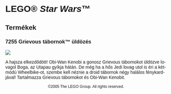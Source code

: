 <div lang="hu-HU" style="font-family: Helvetica, sans-serif;">
<main id="content" class="main-content" role="main">
<h1>LEGO&reg; <i>Star Wars</i>&trade;</h1>
<h2>Termékek</h2>
<h3 style="font-weight: bold;">
<span class="product_number">7255</span>
<span class="title">Grievous tábornok™ üldözés</span>
</h3>
<img src="https://www.lego.com/cdn/product-assets/product.img.pri/7255_prod.jpg" type="image/jpeg">
<p class="description">A hajsza elkezdődött! Obi-Wan Kenobi a gonosz Grievous tábornokot üldözve lovagol Boga, az Utapau gyíkja hátán. De még ha a hős Jedi lovag utol is éri a kétmódú Wheelbike-ot, szembe kell néznie a droid tábornok négy halálos fénykardjával! Tartalmazza Grievous tábornokot és Obi-Wan Kenobit.</p>
<p class="footer" style="font-size: 12px; text-align: center;">©2005 The LEGO Group. All rights reserved.</p>
</div>